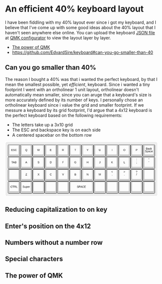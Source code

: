 # An efficient 40% keyboard layout
I have been fiddling with my 40% layout ever since i got my keyboard, and I believe that I've come up with some good ideas about the 40% layout that I haven't seen anywhere else online. You can upload the keyboard [JSON file](https://github.com/EdvardSire/keyboard/blob/master/niu_mini_layout_planck_mit_mine.json) at [QMK configurator](https://config.qmk.fm/#/) to view the layout layer by layer.

* [The power of QMK](https://github.com/EdvardSire/keyboard#the-power-of-qmk)
* https://github.com/EdvardSire/keyboard#can-you-go-smaller-than-40

## Can you go smaller than 40%
The reason I bought a 40% was that i wanted the perfect keyboard, by that I mean the smallest possible, yet *efficient*, keyboard. Since i wanted a tiny footprint I went with an ortholinear 1 unit layout, ortholinear doesn't automatically mean smaller, since you can aruge that a keyboard's size is more accurately defined by its number of keys. I personally chose an ortholinear keyboard since i value the grid and smaller footprint. If we messure a keyboard by its grid footprint, I'd argue that a 4x12 keyboard is the perfect keyboard based on the following requirements:

* The letters take up a 3x10 grid
* The ESC and backspace key is on each side
* A centered spacebar on the bottom row

![Initial keyboard](/images/keyboard-layout-initial.png)

## Reducing capitalization to on key
## Enter's position on the 4x12
## Numbers without a number row
## Special characters
## The power of QMK



